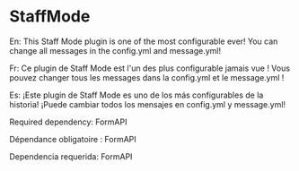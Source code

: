 # StaffMode
En:
This Staff Mode plugin is one of the most configurable ever! You can change all messages in the config.yml and message.yml!

Fr:
Ce plugin de Staff Mode est l'un des plus configurable jamais vue ! Vous pouvez changer tous les messages dans la config.yml et le message.yml !

Es:
¡Este plugin de Staff Mode es uno de los más configurables de la historia! ¡Puede cambiar todos los mensajes en config.yml y message.yml!

Required dependency: FormAPI

Dépendance obligatoire : FormAPI 

Dependencia requerida: FormAPI
